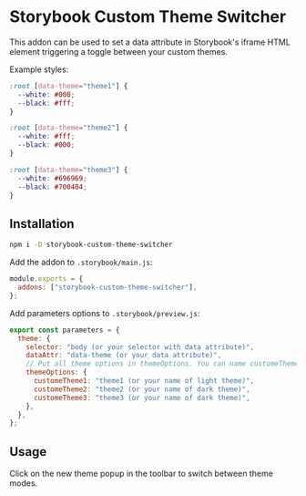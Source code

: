 # Storybook Custom Theme Switcher

This addon can be used to set a data attribute in Storybook's iframe HTML
element triggering a toggle between your custom themes.

Example styles:

```css
:root [data-theme="theme1"] {
  --white: #000;
  --black: #fff;
}

:root [data-theme="theme2"] {
  --white: #fff;
  --black: #000;
}

:root [data-theme="theme3"] {
  --white: #696969;
  --black: #700404;
}
```

## Installation

```bash
npm i -D storybook-custom-theme-switcher
```

Add the addon to `.storybook/main.js`:

```js
module.exports = {
  addons: ["storybook-custom-theme-switcher"],
};
```

Add parameters options to `.storybook/preview.js`:

```js
export const parameters = {
  theme: {
    selector: "body (or your selector with data attribute)",
    dataAttr: "data-theme (or your data attribute)",
    // Put all theme options in themeOptions. You can name customeTheme as you want.
    themeOptions: {
      customeTheme1: "theme1 (or your name of light theme)",
      customeTheme2: "theme2 (or your name of dark theme)",
      customeTheme3: "theme3 (or your name of dark theme)",
    },
  },
};
```

## Usage

Click on the new theme popup in the toolbar to switch between theme modes.
